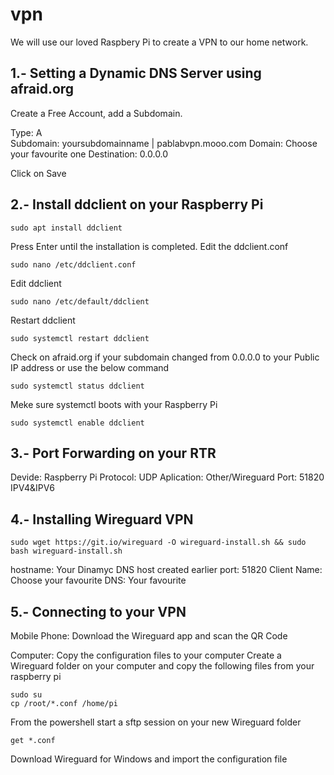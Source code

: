 # vpn

We will use our loved Raspbery Pi to create a VPN to our home network.

## 1.- Setting a Dynamic DNS Server using afraid.org

Create a Free Account, add a Subdomain.

  Type: A \
  Subdomain: yoursubdomainname | pablabvpn.mooo.com
  Domain: Choose your favourite one
  Destination: 0.0.0.0
  
Click on Save


## 2.- Install ddclient on your Raspberry Pi

```
sudo apt install ddclient
```

Press Enter until the installation is completed.
Edit the ddclient.conf
```
sudo nano /etc/ddclient.conf
```
Edit ddclient
```
sudo nano /etc/default/ddclient
```

Restart ddclient
```
sudo systemctl restart ddclient
```

Check on afraid.org if your subdomain changed from 0.0.0.0 to your Public IP address or use the below command
```
sudo systemctl status ddclient
```

Meke sure systemctl boots with your Raspberry Pi
```
sudo systemctl enable ddclient
```

## 3.- Port Forwarding on your RTR

Devide: Raspberry Pi
Protocol: UDP
Aplication: Other/Wireguard
Port: 51820
IPV4&IPV6

## 4.- Installing Wireguard VPN

```
sudo wget https://git.io/wireguard -O wireguard-install.sh && sudo bash wireguard-install.sh
```

hostname: Your Dinamyc DNS host created earlier
port: 51820
Client Name: Choose your favourite
DNS: Your favourite

## 5.- Connecting to your VPN

Mobile Phone:
  Download the Wireguard app and scan the QR Code

Computer: Copy the configuration files to your computer
  Create a Wireguard folder on your computer and copy the following files from your raspberry pi
  ```
sudo su
cp /root/*.conf /home/pi
```
From the powershell start a sftp session on your new Wireguard folder
```
get *.conf
```
Download Wireguard for Windows and import the configuration file



